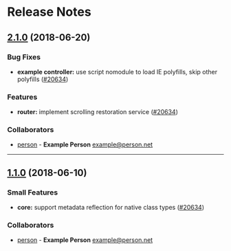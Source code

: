 # Release Notes

## [2.1.0](https://github.com/angular/angular/compare/2.1.0...1.1.0) (2018-06-20)


### Bug Fixes

* **example controller:** use script nomodule to load IE polyfills, skip other polyfills ([#20634](https://github.com/angular/angular/issues/20634))

### Features

* **router:** implement scrolling restoration service ([#20634](https://github.com/angular/angular/issues/20634))

### Collaborators

* [person](https://github.com/person) -
**Example Person** <example@person.net>

------------

## [1.1.0](https://github.com/angular/angular/1.1.0) (2018-06-10)

### Small Features

* **core:**  support metadata reflection for native class types ([#20634](https://github.com/angular/angular/issues/20634))


### Collaborators

* [person](https://github.com/person) -
**Example Person** <example@person.net>